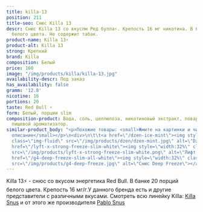```yaml
---
title: killa-13
position: 211
title-seo: Снюс Killa 13
descr: Снюс Killa 13 со вкуслм Ред булла⚡️. Крепость 16 мг никотина. В банке 20 порций
  белого цвета. Не содержит табак.
product-name: Killa 13⚡️
product-alt: Killa 13
strong: Крепкий
brand: Killa
composition: Белый
price: 160
image: "/img/products/killa/killa-13.jpg"
availability-descr: Под заказ
has_availability: false
gramm: '12.8'
nicotine: 16
portions: 20
taste: Red Bull ⚡️
form: Белый, порции slim
composition-product: Вода, соль, целлюлоза, никотиновый экстракт, поваренная сода,
  пищевой ароматизатор.
similar-product_body: "<p>Похожие товары: <small>Жмите на картинки и читайте полное
  описание</small></p>\n<div>\n\t\t<a href=\"/dzen-ice-mint\"><img style=\"width:32%\"
  class=\"img-fluid\" src=\"/img/products/dzen/dzen-mint.jpg\" alt=\"Dzen Ice Mint\"></a>\n\t\t<a
  href=\"/lyft-x-strong-freeze-slim-white\"><img style=\"width:32%\" class=\"img-fluid\"
  src=\"/img/products/lyft-x-strong-freeze-slim-white.png\" alt=\"Лифт фриз\"></a>\n<a
  href=\"/g4-deep-freeze-slim-all-white\"><img style=\"width:32%\" class=\"img-fluid\"
  src=\"/img/products/g4-deep-freeze.jpg\" alt=\"Снюс Deep Freeze\"></a>\n</div>"
---
```


Killa 13⚡️ - снюс со вкусом энергетика Red Bull. В банке 20 порций белого цвета. Крепость 16 мг/г.У данного бренда есть и другие представители c различными вкусами. Смотреть всю линейку Killa: <a href="/killa-snus">Killa Snus</a> и от этого же производителя <a href="/pablo-snus">Pablo Snus</a>